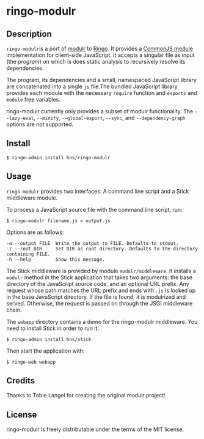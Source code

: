 ringo-modulr
============

Description
-----------

`ringo-modulr`is  a port of [modulr] to [Ringo]. It provides a [CommonJS module]
implementation for client-side JavaScript. It accepts a singular file as input
(the _program_) on which is does static analysis to recursively resolve its
dependencies.

[modulr]: http://github.com/codespeaks/modulr
[Ringo]: http://ringojs.org/

[CommonJS module]: (http://commonjs.org/specs/modules/1.0.html)

The program, its dependencies and a small, namespaced JavaScript library are
concatenated into a single `js` file.The bundled JavaScript library provides
each module with the necessary `require` function and `exports` and `module`
free variables.

ringo-modulr currently only provides a subset of modulr functionality.
The `--lazy-eval`, `--minify`, `--global-export`, `--sync`, and
`--dependency-graph` options are not supported.

Install
-------

    $ ringo-admin install hns/ringo-modulr

Usage
-----

`ringo-modulr` provides two interfaces: A command line script and a Stick
middleware module.

To process a JavaScript source file with the command line script, run:

    $ ringo-modulr filename.js > output.js

Options are as follows:

    -o --output FILE  Write the output to FILE. Defaults to stdout.
    -r --root DIR     Set DIR as root directory. Defaults to the directory containing FILE.
    -h --help         Show this message.

The Stick middleware is provided by module `modulr/middleware`. It installs a `modulr`
method in the Stick application that takes two arguments: the base directory of the
JavaScript source code, and an optional URL prefix. Any request whose path matches the
URL prefix and ends with `.js` is looked up in the base JavaScript directory. If the
file is found, it is modulrized and served. Otherwise, the request is passed on through
the JSGI middleware chain.

The `webapp` directory contains a demo for the ringo-modulr middleware. You need to
install Stick in order to run it:

    $ ringo-admin install hns/stick

Then start the application with:

    $ ringo-web webapp

Credits
-------

Thanks to Tobie Langel for creating the original modulr project!

License
-------

ringo-modulr is freely distributable under the terms of the MIT license.
